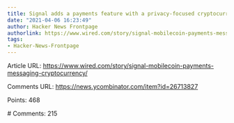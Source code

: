 ```yaml
---
title: Signal adds a payments feature with a privacy-focused cryptocurrency
date: "2021-04-06 16:23:49"
author: Hacker News Frontpage
authorlink: https://www.wired.com/story/signal-mobilecoin-payments-messaging-cryptocurrency/
tags:
- Hacker-News-Frontpage
---
```


<p>Article URL: <a href="https://www.wired.com/story/signal-mobilecoin-payments-messaging-cryptocurrency/">https://www.wired.com/story/signal-mobilecoin-payments-messaging-cryptocurrency/</a></p>
<p>Comments URL: <a href="https://news.ycombinator.com/item?id=26713827">https://news.ycombinator.com/item?id=26713827</a></p>
<p>Points: 468</p>
<p># Comments: 215</p>
